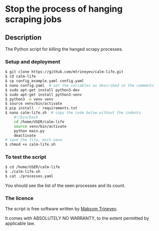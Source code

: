 # Stop the process of hanging scraping jobs


## Description
The Python script for killing the hanged scrapy processes.


### Setup and deployment
```bash
$ git clone https://github.com/mtrineyev/calm-life.git
$ cd calm-life
$ cp config_example.yaml config.yaml
$ nano config.yaml  # set the variables as described in the comments
$ sudo apt-get install python3-dev
$ sudo apt-get install python3-venv
$ python3 -m venv venv
$ source venv/bin/activate
$ pip install -r requirements.txt
$ nano calm-life.sh  # copy the code below without the indents
    #!/bin/bash
    cd /home/USER/calm-life
    source venv/bin/activate
    python main.py
    deactivate
# save the file, exit nano
$ chmod +x calm-life.sh
```

### To test the script
```bash
$ cd /home/USER/calm-life
$ ./calm-life.sh
$ cat ./processes.yaml
```
You should see the list of the seen processes and its count.

### The licence
The script is free software written by [Maksym Trineyev](mailto:mtrineyev@gmail.com).

It comes with ABSOLUTELY NO WARRANTY, to the extent permitted by applicable law.
